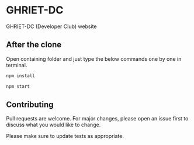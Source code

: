 # GHRIET-DC

GHRIET-DC (Developer Club) website 

## After the clone

Open containing folder and just type the below commands one by one in terminal.

```bash
npm install
```
```bash
npm start
```


## Contributing
Pull requests are welcome. For major changes, please open an issue first to discuss what you would like to change.

Please make sure to update tests as appropriate.
